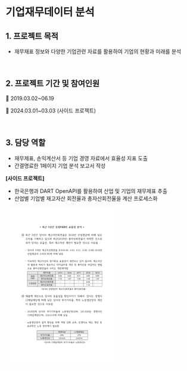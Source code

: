 # 기업재무데이터 분석
## 1. 프로젝트 목적
- 재무재표 정보와 다양한 기업관련 자료를 활용하여 기업의 현황과 미래를 분석

<br>

## 2. 프로젝트 기간 및 참여인원
📅 2019.03.02~06.19

📅 2024.03.01~03.03 (사이드 프로젝트)

<br>

## 3. 담당 역할
- 재무제표, 손익계산서 등 기업 경영 자료에서 효율성 지표 도출
- 간결명료한 1페이지 기업 분석 보고서 작성 <br>

**[사이드 프로젝트]**
  - 한국은행과 DART OpenAPI를 활용하여 산업 및 기업의 재무제표 추출
  - 산업별 기업별 재고자산 회전율과 총자산회전율을 계산 프로세스화

<img src="https://github.com/2kilometer/2kilometer/blob/ee2d1aa9fe827a13a0e13b29ff79282e357a76f1/images/EfficiencyAnalysis.jpg" width="60%">

<br>
